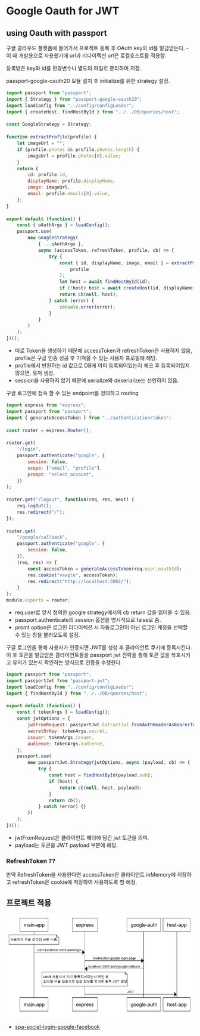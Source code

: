 # Google Oauth for JWT

## using Oauth with passport
구글 클라우드 플랫폼에 들어가서 프로젝트 등록 후 OAuth key와 id를 발급받는다.
    - 이 때 개발용으로 사용했기에 url과 리다이렉션 url은 로컬호스트를 적용함.
    
등록받은 key와 id를 환경변수나 별도의 파일로 분리하여 저장.

passport-google-oauth20 모듈 설치 후 initialize를 위한 strategy 설정.

``` javascript
import passport from "passport";
import { Strategy } from "passport-google-oauth20";
import loadConfig from "../config/configLoader";
import { createHost, findHostById } from "../../DB/queries/host";

const GoogleStrategy = Strategy;

function extractProfile(profile) {
	let imageUrl = "";
	if (profile.photos && profile.photos.length) {
		imageUrl = profile.photos[0].value;
	}
	return {
		id: profile.id,
		displayName: profile.displayName,
		image: imageUrl,
		email: profile.emails[0].value,
	};
}

export default (function() {
	const { oAuthArgs } = loadConfig();
	passport.use(
		new GoogleStrategy(
			{ ...oAuthArgs },
			async (accessToken, refreshToken, profile, cb) => {
				try {
					const { id, displayName, image, email } = extractProfile(
						profile
					);
					let host = await findHostById(id);
					if (!host) host = await createHost(id, displayName, email);
					return cb(null, host);
				} catch (error) {
					console.error(error);
				}
			}
		)
	);
})();

```
* 따로 Token을 생성하기 때문에 accessToken과 refreshToken은 사용하지 않음, profile은 구글 인증 성공 후 가져올 수 있는 사용자 프로필에 해당.
* profile에서 반환하는 id 값으로 DB에 이미 등록되어있는지 체크 후 등록되어있지 않으면, 유저 생성.
* session을 사용하지 않기 때문에 serialize와 deserialize는 선언하지 않음.

구글 로그인에 접속 할 수 있는 endpoint를 정의하고 routing

``` javascript
import express from "express";
import passport from "passport";
import { generateAccessToken } from "../authentication/token";

const router = express.Router();

router.get(
	"/login",
	passport.authenticate("google", {
		session: false,
		scope: ["email", "profile"],
		prompt: "select_account",
	})
);

router.get("/logout", function(req, res, next) {
	req.logOut();
	res.redirect("/");
});

router.get(
	"/google/callback",
	passport.authenticate("google", {
		session: false,
	}),
	(req, res) => {
		const accessToken = generateAccessToken(req.user.oauthId);
		res.cookie("vaagle", accessToken);
		res.redirect("http://localhost:3002/");
	}
);
module.exports = router;

```
* req.user로 앞서 정의한 google strategy에서의 cb return 값을 읽어올 수 있음.
* passport.authenticate의 session 옵션을 명시적으로 false로 줌.
* promt option은 로그인 리다이렉션 시 자동로그인이 아닌 로그인 계정을 선택할 수 있는 창을 불러오도록 설정.


구글 로그인을 통해 사용자가 인증되면 JWT를 생성 후 클라이언트 쿠키에 등록시킨다.
이 후 토큰을 발급받은 클라이언트들을 passport jwt 전략을 통해 토큰 값을 복호시키고 유저가 있는지 확인하는 방식으로 인증을 수행한다.

``` javascript 
import passport from "passport";
import passportJwt from "passport-jwt";
import loadConfig from "../config/configLoader";
import { findHostById } from "../../DB/queries/host";

export default (function() {
	const { tokenArgs } = loadConfig();
	const jwtOptions = {
		jwtFromRequest: passportJwt.ExtractJwt.fromAuthHeaderAsBearerToken(),
		secretOrKey: tokenArgs.secret,
		issuer: tokenArgs.issuer,
		audience: tokenArgs.audience,
	};
	passport.use(
		new passportJwt.Strategy(jwtOptions, async (payload, cb) => {
			try {
				const host = findHostById(payload.sub);
				if (host) {
					return cb(null, host, payload);
				}
				return cb();
			} catch (error) {}
		})
	);
})();

```
* jwtFromRequest은 클라이언트 헤더에 담긴 jwt 토큰을 의미.
* payload는 토큰을 JWT payload 부분에 해당.

### RefreshToken ??
만약 RefreshToken을 사용한다면 accessToken은 클라이언트 inMemory에 저장하고 refreshToken은 cookie에 저장하여 사용하도록 할 예정.

## 프로젝트 적용
![diagram](https://github.com/nuguya/nodejs_selfstudy/blob/master/20191130/%EB%A1%9C%EA%B7%B8%EC%9D%B8%20diagram.png)

- [spa-social-login-google-facebook](https://www.sitepoint.com/spa-social-login-google-facebook/)